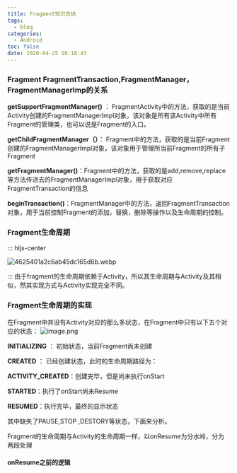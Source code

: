```yaml
---
title: Fragment知识总结
tags:
  - blog
categories:
  - Android
toc: false
date: 2020-04-25 16:18:43
---
```


### Fragment FragmentTransaction,FragmentManager，FragmentManagerImp的关系

**getSupportFragmentManager()** ： FragmentActivity中的方法，获取的是当前Activity创建的FragmentManagerImpl对象，该对象是所有该Activity中所有Fragment的管理类，也可以说是Fragment的入口。

**getChildFragmentManager（）**： Fragment中的方法，获取的是当前Fragment创建的FragmentManagerImpl对象，该对象用于管理所当前Fragment的所有子Fragment

**getFragmentManager()**：Fragment中的方法，获取的是add,remove,replace等方法传进去的FragmentManagerImpl对象，用于获取对应FragmentTransaction的信息

**beginTransaction()**：FragmentManager中的方法，返回FragmentTransaction对象，用于当前控制Fragment的添加，替换，删除等操作以及生命周期的控制。




### Fragment生命周期
::: hljs-center

![4625401a2c6ab45dc165d6b.webp](/images/2020/04/25/50105410-86c8-11ea-b594-476d70febf8d.webp)

:::
由于fragment的生命周期依赖于Activity，所以其生命周期与Activity及其相似，然其实现方式与Activity实现完全不同。

### Fragment生命周期的实现

在Fragment中并没有Activity对应的那么多状态，在Fragment中只有以下五个对应的状态：
![image.png](/images/2020/04/25/b4f8db40-86d7-11ea-b594-476d70febf8d.png)

**INITIALIZING** ： 初始状态，当前Fragment尚未创建

**CREATED** ： 已经创建状态，此时的生命周期路径为：

**ACTIVITY_CREATED**：创建完毕，但是尚未执行onStart

**STARTED**：执行了onStart尚未Resume

**RESUMED**：执行完毕，最终的显示状态

其中缺失了PAUSE,STOP ,DESTORY等状态，下面来分析。

Fragment的生命周期与Activity的生命周期一样，以onResume为分水岭，分为两段处理

#### onResume之前的逻辑
	
